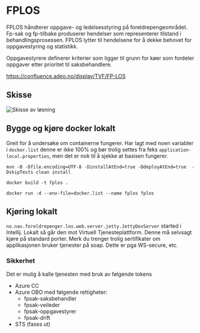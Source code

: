 # FPLOS

FPLOS håndterer oppgave- og ledelsesstyring på foreldrepengeområdet. Fp-sak og fp-tilbake produserer hendelser som representerer tilstand i behandlingsprosessen. FPLOS lytter til hendelsene for å dekke behovet for oppgavestyring og statistikk. 

Oppgavestyrere definerer kriterier som ligger til grunn for køer som fordeler oppgaver etter prioritet til saksbehandlere. 

https://confluence.adeo.no/display/TVF/FP-LOS

## Skisse

![Skisse av løsning](skisse-løsning-v19.png)

## Bygge og kjøre docker lokalt
Greit for å undersøke om containerne fungerer. Har lagt med noen variabler i `docker.list` denne er ikke 100% og bør
trolig settes fra feks `application-local.properties`, men det er nok til å sjekke at basisen fungerer.

```
mvn -B -Dfile.encoding=UTF-8 -DinstallAtEnd=true -DdeployAtEnd=true  -DskipTests clean install

docker build -t fplos .

docker run -d --env-file=docker.list --name fplos fplos
```

## Kjøring lokalt

`no.nav.foreldrepenger.los.web.server.jetty.JettyDevServer` started i Intellij. Lokalt så går den mot Virtuell Tjenesteplattform. Denne må selvsagt kjøre på 
standard porter. Merk du trenger trolig sertifikater om applikasjonen bruker tjenester
på soap. Dette er pga WS-secure, etc.

### Sikkerhet
Det er mulig å kalle tjenesten med bruk av følgende tokens
- Azure CC
- Azure OBO med følgende rettigheter:
    - fpsak-saksbehandler
    - fpsak-veileder
    - fpsak-oppgavestyrer
    - fpsak-drift
- STS (fases ut)
